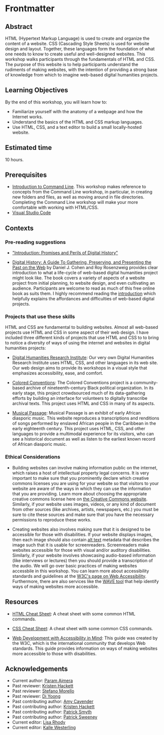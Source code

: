 # Frontmatter

## Abstract

HTML (Hypertext Markup Language) is used to create and organize the content of a website. CSS (Cascading Style Sheets) is used for website design and layout. Together, these languages form the foundation of what one needs to know to create useful and well-designed websites. This workshop walks participants through the fundamentals of HTML and CSS. The purpose of this website is to help participants understand the rudiments of making websites, with the intention of providing a strong base of knowledge from which to imagine web-based digital humanities projects.

## Learning Objectives

By the end of this workshop, you will learn how to:

- Familiarize yourself with the anatomy of a webpage and how the Internet works.
- Understand the basics of the HTML and CSS markup languages.
- Use HTML, CSS, and a text editor to build a small locally-hosted website.

## Estimated time

10 hours.

## Prerequisites

- [Introduction to Command Line](https://www.github.com/DHRI-Curriculum/command-line). This workshop makes reference to concepts from the Command Line workshop, in particular, in creating new folders and files, as well as moving around in file directories. Completing the Command Line workshop will make your more comfortable with working with HTML/CSS.
- [Visual Studio Code](https://github.com/DHRI-Curriculum/install/blob/v2.0/guides/visual-studio-code.md)

## Contexts

### Pre-reading suggestions

- ["Introduction: Promises and Perils of Digital History"](http://chnm.gmu.edu/digitalhistory/introduction/)

- [Digital History: A Guide To Gathering, Preserving, and Presenting the Past on the Web](http://chnm.gmu.edu/digitalhistory/) by Daniel J. Cohen and Roy Rosenzweig provides clear introduction to what a life-cycle of web-based digital humanities project might look like. The book covers a variety of aspects of a website project from initial planning, to website design, and even cultivating an audience. Participants are welcome to read as much of this free online book as suits them. I highly recommend reading the [introduction](http://chnm.gmu.edu/digitalhistory/introduction/) which helpfully explains the affordances and difficulties of web-based digital projects.

### Projects that use these skills

HTML and CSS are fundamental to building websites. Almost all web-based projects use HTML and CSS in some aspect of their web design. I have included three different kinds of projects that use HTML and CSS to to bring to notice a diversity of ways of using the internet and websites in digital humanities projects:

- [Digital Humanities Research Institute](https://www.dhinstitutes.org/): Our very own Digital Humanities Research Institute uses HTML, CSS, and other languages in its web site. Our web design aims to provide its workshops in a visual style that emphasizes accessibility, ease, and comfort.

- [Colored Conventions](https://coloredconventions.org/): The Colored Conventions project is a community-based archive of nineteenth-century Black political organization. In its early stage, this project crowdsourced much of its data-gathering efforts by building an interface for volunteers to digitally transcribe archival texts. This project uses HTML and CSS in many of its aspects.

- [Musical Passage](http://www.musicalpassage.org/): Musical Passage is an exhibit of early African diasporic music. This website reproduces a transcriptions and renditions of songs performed by enslaved African people in the Caribbean in the early eighteenth century. This project uses HTML, CSS, and other languages to provide a multimodal experience for its visitors, who can see a historical document as well as listen to the earliest known record of African diasporic music.

### Ethical Considerations

- Building websites can involve making information public on the internet, which raises a host of intellectual property legal concerns. It is very important to make sure that you prominently declare which creative commons licenses you are using for your website so that visitors to your website are aware of the ways in which they can use the information that you are providing. Learn more about choosing the appropriate creative commons license here on [the Creative Commons website](https://creativecommons.org/choose/). Similarly, if your website uses images, videos, or any kind of document from other sources (like archives, artists, newspapers, etc.) you must be sure to cite these sources and make sure that you have the necessary permissions to reproduce these works.

- Creating websites also involves making sure that it is designed to be accessible for those with disabilities. If your website displays images, then each image should also contain [alt text](https://accessibility.psu.edu/images/alttext/) metadata that describes the image such that it is usable for screenreaders. Screenreaders make websites accessible for those with visual and/or auditory disabilities. Similarly, if your website involves showcasing audio-based information (like interviews or lectures) then you should provide a transcription of the audio. We will go over basic practices of making websites accessbile in this workshop. You can learn more about accessibility standards and guidelines at the [W3C's page on Web Accessibility](https://www.w3.org/standards/webdesign/accessibility). Furthermore, there are also services like the [WAVE tool](https://wave.webaim.org/) that help identify ways of making websites more accessible.

## Resources

- [HTML Cheat Sheet](http://www.simplehtmlguide.com/cheatsheet.php): A cheat sheet with some common HTML commands.

- [CSS Cheat Sheet](https://courses.cs.washington.edu/courses/cse154/15sp/cheat-sheets/css-cheat-sheet.pdf): A cheat sheet with some common CSS commands.

- [Web Development with Accessibility in Mind](https://www.w3.org/standards/webdesign/accessibility): This guide was created by the W3C, which is the international community that develops Web standards. This guide provides information on ways of making websites more accessible to those with disabilities.

## Acknowledgements

- Current author: [Param Ajmera](https://github.com/paramajmera)
- Past reviewer: [Kristen Hackett](https://github.com/hackettka)
- Past reviewer: [Stefano Morello](https://github.com/smorello87)
- Past reviewer: [Di Yoong](https://github.com/dyoong)
- Past contributing author: [Amy Cavender](https://github.com/acavender)
- Past contributing author: [Kristen Hackett](https://github.com/hackettka)
- Past contributing author: [Patrick Smyth](https://github.com/smythp)
- Past contributing author: [Patrick Sweeney](https://github.com/pswee001)
- Current editor: [Lisa Rhody](https://github.com/lmrhody)
- Current editor: [Kalle Westerling](https://github.com/kallewesterling)
